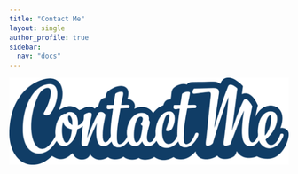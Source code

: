```yaml
---
title: "Contact Me"
layout: single
author_profile: true
sidebar:
  nav: "docs"
---
```

![Contact Me](/assets/images/contactme.gif)
